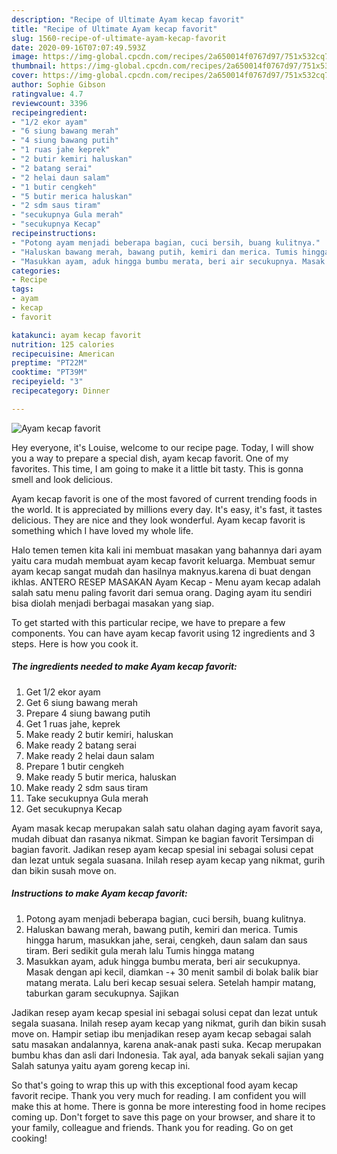 ```yaml
---
description: "Recipe of Ultimate Ayam kecap favorit"
title: "Recipe of Ultimate Ayam kecap favorit"
slug: 1560-recipe-of-ultimate-ayam-kecap-favorit
date: 2020-09-16T07:07:49.593Z
image: https://img-global.cpcdn.com/recipes/2a650014f0767d97/751x532cq70/ayam-kecap-favorit-foto-resep-utama.jpg
thumbnail: https://img-global.cpcdn.com/recipes/2a650014f0767d97/751x532cq70/ayam-kecap-favorit-foto-resep-utama.jpg
cover: https://img-global.cpcdn.com/recipes/2a650014f0767d97/751x532cq70/ayam-kecap-favorit-foto-resep-utama.jpg
author: Sophie Gibson
ratingvalue: 4.7
reviewcount: 3396
recipeingredient:
- "1/2 ekor ayam"
- "6 siung bawang merah"
- "4 siung bawang putih"
- "1 ruas jahe keprek"
- "2 butir kemiri haluskan"
- "2 batang serai"
- "2 helai daun salam"
- "1 butir cengkeh"
- "5 butir merica haluskan"
- "2 sdm saus tiram"
- "secukupnya Gula merah"
- "secukupnya Kecap"
recipeinstructions:
- "Potong ayam menjadi beberapa bagian, cuci bersih, buang kulitnya."
- "Haluskan bawang merah, bawang putih, kemiri dan merica. Tumis hingga harum, masukkan jahe, serai, cengkeh, daun salam dan saus tiram. Beri sedikit gula merah lalu Tumis hingga matang"
- "Masukkan ayam, aduk hingga bumbu merata, beri air secukupnya. Masak dengan api kecil, diamkan -+ 30 menit sambil di bolak balik biar matang merata. Lalu beri kecap sesuai selera. Setelah hampir matang, taburkan garam secukupnya. Sajikan"
categories:
- Recipe
tags:
- ayam
- kecap
- favorit

katakunci: ayam kecap favorit 
nutrition: 125 calories
recipecuisine: American
preptime: "PT22M"
cooktime: "PT39M"
recipeyield: "3"
recipecategory: Dinner

---
```



![Ayam kecap favorit](https://img-global.cpcdn.com/recipes/2a650014f0767d97/751x532cq70/ayam-kecap-favorit-foto-resep-utama.jpg)

Hey everyone, it's Louise, welcome to our recipe page. Today, I will show you a way to prepare a special dish, ayam kecap favorit. One of my favorites. This time, I am going to make it a little bit tasty. This is gonna smell and look delicious.

Ayam kecap favorit is one of the most favored of current trending foods in the world. It is appreciated by millions every day. It's easy, it's fast, it tastes delicious. They are nice and they look wonderful. Ayam kecap favorit is something which I have loved my whole life.

Halo temen temen kita kali ini membuat masakan yang bahannya dari ayam yaitu cara mudah membuat ayam kecap favorit keluarga. Membuat semur ayam kecap sangat mudah dan hasilnya maknyus.karena di buat dengan ikhlas. ANTERO RESEP MASAKAN Ayam Kecap - Menu ayam kecap adalah salah satu menu paling favorit dari semua orang. Daging ayam itu sendiri bisa diolah menjadi berbagai masakan yang siap.


To get started with this particular recipe, we have to prepare a few components. You can have ayam kecap favorit using 12 ingredients and 3 steps. Here is how you cook it.

<!--inarticleads1-->

##### The ingredients needed to make Ayam kecap favorit:

1. Get 1/2 ekor ayam
1. Get 6 siung bawang merah
1. Prepare 4 siung bawang putih
1. Get 1 ruas jahe, keprek
1. Make ready 2 butir kemiri, haluskan
1. Make ready 2 batang serai
1. Make ready 2 helai daun salam
1. Prepare 1 butir cengkeh
1. Make ready 5 butir merica, haluskan
1. Make ready 2 sdm saus tiram
1. Take secukupnya Gula merah
1. Get secukupnya Kecap


Ayam masak kecap merupakan salah satu olahan daging ayam favorit saya, mudah dibuat dan rasanya nikmat. Simpan ke bagian favorit Tersimpan di bagian favorit. Jadikan resep ayam kecap spesial ini sebagai solusi cepat dan lezat untuk segala suasana. Inilah resep ayam kecap yang nikmat, gurih dan bikin susah move on. 

<!--inarticleads2-->

##### Instructions to make Ayam kecap favorit:

1. Potong ayam menjadi beberapa bagian, cuci bersih, buang kulitnya.
1. Haluskan bawang merah, bawang putih, kemiri dan merica. Tumis hingga harum, masukkan jahe, serai, cengkeh, daun salam dan saus tiram. Beri sedikit gula merah lalu Tumis hingga matang
1. Masukkan ayam, aduk hingga bumbu merata, beri air secukupnya. Masak dengan api kecil, diamkan -+ 30 menit sambil di bolak balik biar matang merata. Lalu beri kecap sesuai selera. Setelah hampir matang, taburkan garam secukupnya. Sajikan


Jadikan resep ayam kecap spesial ini sebagai solusi cepat dan lezat untuk segala suasana. Inilah resep ayam kecap yang nikmat, gurih dan bikin susah move on. Hampir setiap ibu menjadikan resep ayam kecap sebagai salah satu masakan andalannya, karena anak-anak pasti suka. Kecap merupakan bumbu khas dan asli dari Indonesia. Tak ayal, ada banyak sekali sajian yang Salah satunya yaitu ayam goreng kecap ini. 

So that's going to wrap this up with this exceptional food ayam kecap favorit recipe. Thank you very much for reading. I am confident you will make this at home. There is gonna be more interesting food in home recipes coming up. Don't forget to save this page on your browser, and share it to your family, colleague and friends. Thank you for reading. Go on get cooking!
